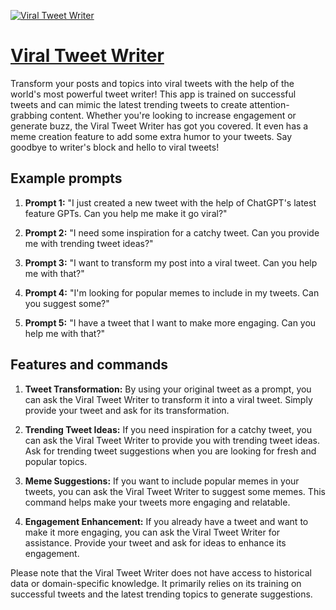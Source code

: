 [![Viral Tweet Writer](https://files.oaiusercontent.com/file-aAWBCHaOE1dUoiLm0dxzDrl1?se=2123-10-19T00%3A32%3A20Z&sp=r&sv=2021-08-06&sr=b&rscc=max-age%3D31536000%2C%20immutable&rscd=attachment%3B%20filename%3DDALL%25C2%25B7E_2023-11-11_16.30.36_-_An_image_of_a_magician_in_a_classic_black_tuxedo_and_top_hat%252C_with_a_wand_in_one_hand_and_blue_magical_sparks_emanating_from_the_wand._The_sparks_are_.png&sig=yaBxUBy19HH42NPp7/phlrp84kviOVhuDsCex/zOApE%3D)](https://chat.openai.com/g/g-xzWOoKMJ9-viral-tweet-writer)

# [Viral Tweet Writer](https://chat.openai.com/g/g-xzWOoKMJ9-viral-tweet-writer)

Transform your posts and topics into viral tweets with the help of the world's most powerful tweet writer! This app is trained on successful tweets and can mimic the latest trending tweets to create attention-grabbing content. Whether you're looking to increase engagement or generate buzz, the Viral Tweet Writer has got you covered. It even has a meme creation feature to add some extra humor to your tweets. Say goodbye to writer's block and hello to viral tweets!

## Example prompts

1. **Prompt 1:** "I just created a new tweet with the help of ChatGPT's latest feature GPTs. Can you help me make it go viral?"

2. **Prompt 2:** "I need some inspiration for a catchy tweet. Can you provide me with trending tweet ideas?"

3. **Prompt 3:** "I want to transform my post into a viral tweet. Can you help me with that?"

4. **Prompt 4:** "I'm looking for popular memes to include in my tweets. Can you suggest some?"

5. **Prompt 5:** "I have a tweet that I want to make more engaging. Can you help me with that?"

## Features and commands

1. **Tweet Transformation:** By using your original tweet as a prompt, you can ask the Viral Tweet Writer to transform it into a viral tweet. Simply provide your tweet and ask for its transformation.

2. **Trending Tweet Ideas:** If you need inspiration for a catchy tweet, you can ask the Viral Tweet Writer to provide you with trending tweet ideas. Ask for trending tweet suggestions when you are looking for fresh and popular topics.

3. **Meme Suggestions:** If you want to include popular memes in your tweets, you can ask the Viral Tweet Writer to suggest some memes. This command helps make your tweets more engaging and relatable.

4. **Engagement Enhancement:** If you already have a tweet and want to make it more engaging, you can ask the Viral Tweet Writer for assistance. Provide your tweet and ask for ideas to enhance its engagement.

Please note that the Viral Tweet Writer does not have access to historical data or domain-specific knowledge. It primarily relies on its training on successful tweets and the latest trending topics to generate suggestions.